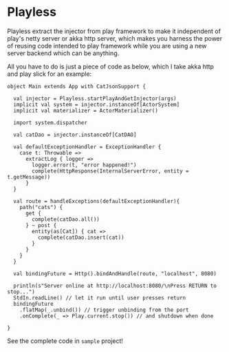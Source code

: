 # Playless

Playless extract the injector from play framework to make it independent of play's netty server or akka http server, which makes you harness the power of reusing code intended to play framework while you are using a new server backend which can be anything.
 
All you have to do is just a piece of code as below, which I take akka http and play slick for an example:

```
object Main extends App with CatJsonSupport {

  val injector = Playless.startPlayAndGetInjector(args)
  implicit val system = injector.instanceOf[ActorSystem]
  implicit val materializer = ActorMaterializer()

  import system.dispatcher

  val catDao = injector.instanceOf[CatDAO]

  val defaultExceptionHandler = ExceptionHandler {
    case t: Throwable =>
      extractLog { logger =>
        logger.error(t, "error happened!")
        complete(HttpResponse(InternalServerError, entity = t.getMessage))
      }
  }

  val route = handleExceptions(defaultExceptionHandler){
    path("cats") {
      get {
        complete(catDao.all())
      } ~ post {
        entity(as[Cat]) { cat =>
          complete(catDao.insert(cat))
        }
      }
    }
  }

  val bindingFuture = Http().bindAndHandle(route, "localhost", 8080)

  println(s"Server online at http://localhost:8080/\nPress RETURN to stop...")
  StdIn.readLine() // let it run until user presses return
  bindingFuture
    .flatMap(_.unbind()) // trigger unbinding from the port
    .onComplete(_ => Play.current.stop()) // and shutdown when done

}
```

See the complete code in `sample` project!